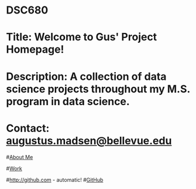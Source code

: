 # DSC680
# Title: Welcome to Gus' Project Homepage!
# Description: A collection of data science projects throughout my M.S. program in data science.
# Contact: augustus.madsen@bellevue.edu

#[About Me](https://github.com/AMadsen32/DSC680/blob/master/README2.md)

#[Work](https://github.com/AMadsen32/DSC680)

#http://github.com - automatic!
#[GitHub](http://github.com)

